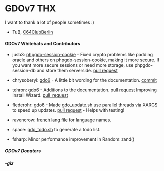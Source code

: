 # GDOv7 THX

I want to thank a lot of people sometimes :)

 - TuB, [C64ClubBerlin](https://c64clubberlin.de/)


#### GDOv7 Whitehats and Contributors

 - jusb3: [phpgdo-session-cookie](https://github.com/gizmore/phpgdo-session-cookie) - Fixed crypto problems like padding oracle and others on phpgdo-session-cookie, making it more secure. If you want more secure sessions or need more storage, use phpgdo-session-db and store them serverside. [pull request](https://github.com/gizmore/gdo6-session-cookie/pull/1)

 - chrysoberyl: [gdo6](https://github.com/gizmore/gdo6) - A little bit wording for the documentation. [commit](https://github.com/gizmore/gdo6/commit/c3c14b438f6181baf2a9b437bc9728c38c3c707a)

 - tehron: [gdo6](https://github.com/gizmore/gdo6) - Additions to the documentation. [pull request](https://github.com/gizmore/gdo6/pull/9) Improving Install Wizard. [pull_request](https://github.com/gizmore/gdo6/pull/12)

 - flederohr: [gdo6](https://github.com/gizmore/gdo6) - Made gdo_update.sh use parallel threads via XARGS to speed up updates. [pull request](https://github.com/gizmore/gdo6/pull/6) - Helps with testing!

 - ravencrow: [french lang file](https://github.com/gizmore/gdo6/blob/master/GDO/Language/lang/language_fr.php) for language names.

 - space: [gdo_todo.sh](https://github.com/gizmore/gdo6/blob/master/gdo_todo.sh) to generate a todo list.

 - fsharp: Minor performance improvement in Random::rand()

##### GDOv7 Donators


##### -giz

